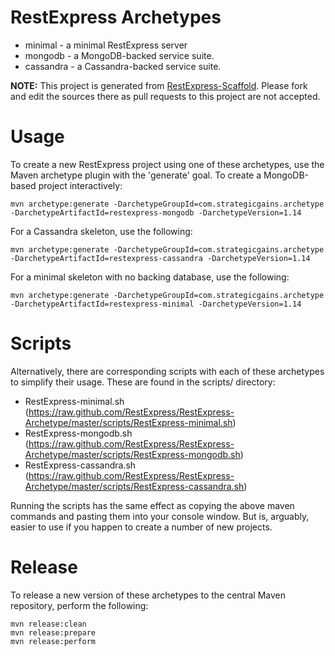 RestExpress Archetypes
======================

* minimal - a minimal RestExpress server
* mongodb - a MongoDB-backed service suite.
* cassandra - a Cassandra-backed service suite.

__NOTE:__ This project is generated from [RestExpress-Scaffold](https://github.com/RestExpress/RestExpress-Scaffold).  Please fork and edit the sources there as pull requests to this project are not accepted.

Usage
=====
To create a new RestExpress project using one of these archetypes, use the Maven archetype plugin with the 'generate' goal.  To create a MongoDB-based project interactively:
```
mvn archetype:generate -DarchetypeGroupId=com.strategicgains.archetype -DarchetypeArtifactId=restexpress-mongodb -DarchetypeVersion=1.14
```

For a Cassandra skeleton, use the following:
```
mvn archetype:generate -DarchetypeGroupId=com.strategicgains.archetype -DarchetypeArtifactId=restexpress-cassandra -DarchetypeVersion=1.14
```

For a minimal skeleton with no backing database, use the following:
```
mvn archetype:generate -DarchetypeGroupId=com.strategicgains.archetype -DarchetypeArtifactId=restexpress-minimal -DarchetypeVersion=1.14
```

Scripts
=======
Alternatively, there are corresponding scripts with each of these archetypes to simplify their usage.  These are found in the scripts/ directory:

* RestExpress-minimal.sh (https://raw.github.com/RestExpress/RestExpress-Archetype/master/scripts/RestExpress-minimal.sh)
* RestExpress-mongodb.sh (https://raw.github.com/RestExpress/RestExpress-Archetype/master/scripts/RestExpress-mongodb.sh)
* RestExpress-cassandra.sh (https://raw.github.com/RestExpress/RestExpress-Archetype/master/scripts/RestExpress-cassandra.sh)

Running the scripts has the same effect as copying the above maven commands and pasting them into your console window.  But is, arguably, easier to use if you happen to create a number of new projects.

Release
=======
To release a new version of these archetypes to the central Maven repository, perform the following:
```
mvn release:clean
mvn release:prepare
mvn release:perform
```
